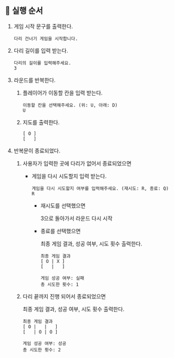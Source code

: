## 🐾 실행 순서
1. 게임 시작 문구를 출력한다.

    ```
    다리 건너기 게임을 시작합니다.
    ```

2. 다리 길이를 입력 받는다.

    ```
    다리의 길이를 입력해주세요.
    3
    ```

3. 라운드를 반복한다.
    1. 플레이어가 이동할 칸을 입력 받는다.

        ```
        이동할 칸을 선택해주세요. (위: U, 아래: D)
        U
        ```

    2. 지도를 출력한다.

        ```
        [ O ]
        [   ]
        ```

4. 반복문이 종료되었다.
    1. 사용자가 입력한 곳에 다리가 없어서 종료되었으면

        - 게임을 다시 시도할지 입력 받는다.

            ```
          게임을 다시 시도할지 여부를 입력해주세요. (재시도: R, 종료: Q)
          R
          ```

          - 재시도를 선택했으면
            
            3으로 돌아가서 라운드 다시 시작

          - 종료를 선택했으면

            최종 게임 결과, 성공 여부, 시도 횟수 출력한다.

            ```text
            최종 게임 결과
            [ O | X ]
            [   |   ]
            
            게임 성공 여부: 실패
            총 시도한 횟수: 1
            ```

    2. 다리 끝까지 진행 되어서 종료되었으면
       
        최종 게임 결과, 성공 여부, 시도 횟수 출력한다.

        ```
       최종 게임 결과
       [ O |   |   ]
       [   | O | O ]
       
       게임 성공 여부: 성공
       총 시도한 횟수: 2
       ```

